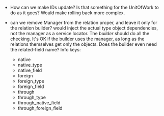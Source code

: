 - How can we make IDs update? Is that something for the UnitOfWork to do
  as it goes?  Would make rolling back more complex.

- can we remove Manager from the relation proper, and leave it only for the
  relation builder? would inject the actual type object dependencies, not the
  manager as a service locator. The *builder* should do all the checking. It's
  OK if the builder uses the manager, as long as the relations themselves get
  only the objects. Does the builder even need the related-field name?
  Info keys:

    - native
    - native_type
    - native_field
    - foreign
    - foreign_type
    - foreign_field
    - through
    - through_type
    - through_native_field
    - through_foreign_field
